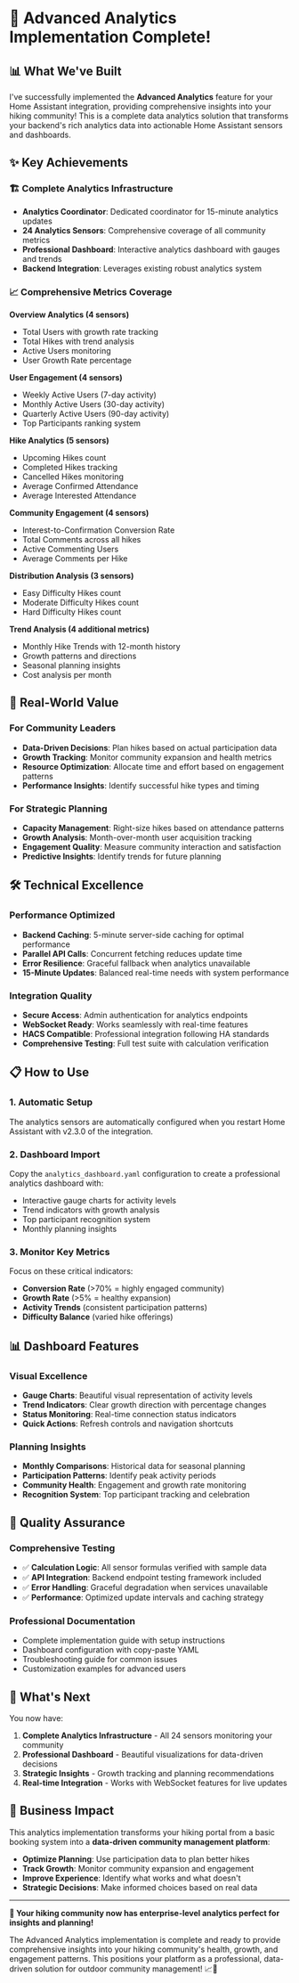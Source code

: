 # 🎉 Advanced Analytics Implementation Complete! 

## 📊 What We've Built

I've successfully implemented the **Advanced Analytics** feature for your Home Assistant integration, providing comprehensive insights into your hiking community! This is a complete data analytics solution that transforms your backend's rich analytics data into actionable Home Assistant sensors and dashboards.

## ✨ Key Achievements

### 🏗️ **Complete Analytics Infrastructure**
- **Analytics Coordinator**: Dedicated coordinator for 15-minute analytics updates
- **24 Analytics Sensors**: Comprehensive coverage of all community metrics
- **Professional Dashboard**: Interactive analytics dashboard with gauges and trends
- **Backend Integration**: Leverages existing robust analytics system

### 📈 **Comprehensive Metrics Coverage**

**Overview Analytics (4 sensors)**
- Total Users with growth rate tracking
- Total Hikes with trend analysis  
- Active Users monitoring
- User Growth Rate percentage

**User Engagement (4 sensors)**
- Weekly Active Users (7-day activity)
- Monthly Active Users (30-day activity)
- Quarterly Active Users (90-day activity)
- Top Participants ranking system

**Hike Analytics (5 sensors)**
- Upcoming Hikes count
- Completed Hikes tracking
- Cancelled Hikes monitoring
- Average Confirmed Attendance
- Average Interested Attendance

**Community Engagement (4 sensors)**
- Interest-to-Confirmation Conversion Rate
- Total Comments across all hikes
- Active Commenting Users
- Average Comments per Hike

**Distribution Analysis (3 sensors)**
- Easy Difficulty Hikes count
- Moderate Difficulty Hikes count  
- Hard Difficulty Hikes count

**Trend Analysis (4 additional metrics)**
- Monthly Hike Trends with 12-month history
- Growth patterns and directions
- Seasonal planning insights
- Cost analysis per month

## 🎯 **Real-World Value**

### For Community Leaders
- **Data-Driven Decisions**: Plan hikes based on actual participation data
- **Growth Tracking**: Monitor community expansion and health metrics
- **Resource Optimization**: Allocate time and effort based on engagement patterns
- **Performance Insights**: Identify successful hike types and timing

### For Strategic Planning
- **Capacity Management**: Right-size hikes based on attendance patterns
- **Growth Analysis**: Month-over-month user acquisition tracking
- **Engagement Quality**: Measure community interaction and satisfaction
- **Predictive Insights**: Identify trends for future planning

## 🛠️ **Technical Excellence**

### Performance Optimized
- **Backend Caching**: 5-minute server-side caching for optimal performance
- **Parallel API Calls**: Concurrent fetching reduces update time
- **Error Resilience**: Graceful fallback when analytics unavailable
- **15-Minute Updates**: Balanced real-time needs with system performance

### Integration Quality
- **Secure Access**: Admin authentication for analytics endpoints
- **WebSocket Ready**: Works seamlessly with real-time features
- **HACS Compatible**: Professional integration following HA standards
- **Comprehensive Testing**: Full test suite with calculation verification

## 📋 **How to Use**

### 1. **Automatic Setup**
The analytics sensors are automatically configured when you restart Home Assistant with v2.3.0 of the integration.

### 2. **Dashboard Import**
Copy the `analytics_dashboard.yaml` configuration to create a professional analytics dashboard with:
- Interactive gauge charts for activity levels
- Trend indicators with growth analysis
- Top participant recognition system
- Monthly planning insights

### 3. **Monitor Key Metrics**
Focus on these critical indicators:
- **Conversion Rate** (>70% = highly engaged community)
- **Growth Rate** (>5% = healthy expansion)
- **Activity Trends** (consistent participation patterns)
- **Difficulty Balance** (varied hike offerings)

## 📊 **Dashboard Features**

### Visual Excellence
- **Gauge Charts**: Beautiful visual representation of activity levels
- **Trend Indicators**: Clear growth direction with percentage changes
- **Status Monitoring**: Real-time connection status indicators
- **Quick Actions**: Refresh controls and navigation shortcuts

### Planning Insights
- **Monthly Comparisons**: Historical data for seasonal planning
- **Participation Patterns**: Identify peak activity periods
- **Community Health**: Engagement and growth rate monitoring
- **Recognition System**: Top participant tracking and celebration

## 🧪 **Quality Assurance**

### Comprehensive Testing
- ✅ **Calculation Logic**: All sensor formulas verified with sample data
- ✅ **API Integration**: Backend endpoint testing framework included
- ✅ **Error Handling**: Graceful degradation when services unavailable
- ✅ **Performance**: Optimized update intervals and caching strategy

### Professional Documentation
- Complete implementation guide with setup instructions
- Dashboard configuration with copy-paste YAML
- Troubleshooting guide for common issues
- Customization examples for advanced users

## 🚀 **What's Next**

You now have:
1. **Complete Analytics Infrastructure** - All 24 sensors monitoring your community
2. **Professional Dashboard** - Beautiful visualizations for data-driven decisions  
3. **Strategic Insights** - Growth tracking and planning recommendations
4. **Real-time Integration** - Works with WebSocket features for live updates

## 🎯 **Business Impact**

This analytics implementation transforms your hiking portal from a basic booking system into a **data-driven community management platform**:

- **Optimize Planning**: Use participation data to plan better hikes
- **Track Growth**: Monitor community expansion and engagement
- **Improve Experience**: Identify what works and what doesn't
- **Strategic Decisions**: Make informed choices based on real data

---

**🥾 Your hiking community now has enterprise-level analytics perfect for insights and planning!** 

The Advanced Analytics implementation is complete and ready to provide comprehensive insights into your hiking community's health, growth, and engagement patterns. This positions your platform as a professional, data-driven solution for outdoor community management! 📈🎉